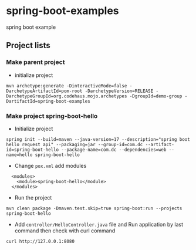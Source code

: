 # spring-boot-examples
spring boot example


## Project lists

### Make parent project
- initialize project
```
mvn archetype:generate -DinteractiveMode=false -DarchetypeArtifactId=pom-root -DarchetypeVersion=RELEASE -DarchetypeGroupId=org.codehaus.mojo.archetypes -DgroupId=demo-group -DartifactId=spring-boot-examples
```

### Make project spring-boot-hello
- Initialize project
```
spring init --build=maven --java-version=17 --description="spring boot hello request api" --packaging=jar --group-id=com.dc --artifact-id=spring-boot-hello --package-name=com.dc --dependencies=web --name=hello spring-boot-hello
```
- Change `pox.xml` add modules
```
  <modules>
    <module>spring-boot-hello</module>
  </modules>
```
- Run the project
```
mvn clean package -Dmaven.test.skip=true spring-boot:run --projects spring-boot-hello
```

- Add `controller/HelloController.java` file and Run application by last command then check with curl command
```
curl http://127.0.0.1:8080
```
